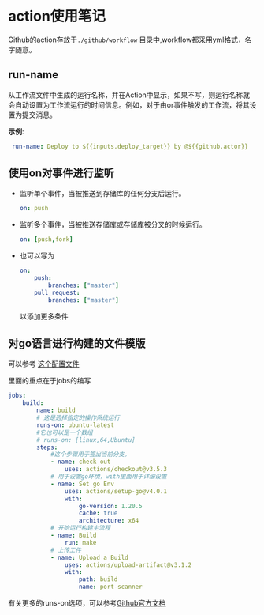 # action使用笔记

Github的action存放于<code>./github/workflow</code> 目录中,workflow都采用yml格式，名字随意。

## run-name

从工作流文件中生成的运行名称，并在Action中显示，如果不写，则运行名称就会自动设置为工作流运行的时间信息。例如，对于由or事件触发的工作流，将其设置为提交消息。

**示例**:

``` yml
 run-name: Deploy to ${{inputs.deploy_target}} by @${{github.actor}}
```

## 使用on对事件进行监听

- 监听单个事件，当被推送到存储库的任何分支后运行。
  
    ``` yml
    on: push
    ```

- 监听多个事件，当被推送存储库或存储库被分叉的时候运行。

    ``` yml
    on: [push,fork]
    ```

- 也可以写为

    ```yml
    on:
        push:
            branches: ["master"]
        pull_request:
            branches: ["master"]
    ```

    以添加更多条件

## 对go语言进行构建的文件模版

可以参考 [这个配置文件](https://github.com/YiGuan-z/port-scanner/blob/master/.github/workflows/makefile.yml)

里面的重点在于jobs的编写

```yml
jobs:
    build:
        name: build
        # 这是选择指定的操作系统运行
        runs-on: ubuntu-latest
        #它也可以是一个数组
        # runs-on: [linux,64,Ubuntu]
        steps:
            #这个步骤用于签出当前分支。
            - name: check out
                uses: actions/checkout@v3.5.3
            # 用于设置go环境，with里面用于详细设置
            - name: Set go Env
                uses: actions/setup-go@v4.0.1
                with:
                    go-version: 1.20.5
                    cache: true
                    architecture: x64
            # 开始运行构建主流程
            - name: Build
                run: make
            # 上传工件
            - name: Upload a Build
                uses: actions/upload-artifact@v3.1.2
                with:
                    path: build
                    name: port-scanner
```

有关更多的runs-on选项，可以参考[Github官方文档](https://docs.github.com/en/actions/using-workflows/workflow-syntax-for-github-actions#choosing-github-hosted-runners)

